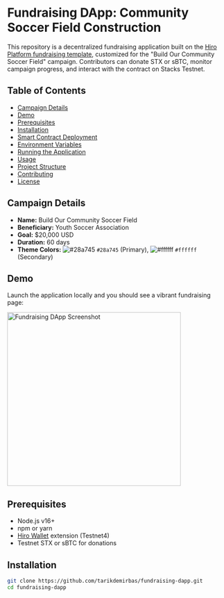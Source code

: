 # Fundraising DApp: Community Soccer Field Construction

This repository is a decentralized fundraising application built on the [Hiro Platform fundraising template](https://github.com/hirosystems/platform-template-fundraising-dapp), customized for the "Build Our Community Soccer Field" campaign. Contributors can donate STX or sBTC, monitor campaign progress, and interact with the contract on Stacks Testnet.

## Table of Contents

- [Campaign Details](#campaign-details)
- [Demo](#demo)
- [Prerequisites](#prerequisites)
- [Installation](#installation)
- [Smart Contract Deployment](#smart-contract-deployment)
- [Environment Variables](#environment-variables)
- [Running the Application](#running-the-application)
- [Usage](#usage)
- [Project Structure](#project-structure)
- [Contributing](#contributing)
- [License](#license)

## Campaign Details

- **Name:** Build Our Community Soccer Field  
- **Beneficiary:** Youth Soccer Association  
- **Goal:** $20,000 USD  
- **Duration:** 60 days  
- **Theme Colors:** ![#28a745](https://via.placeholder.com/15/28a745/000000?text=+) `#28a745` (Primary), ![#ffffff](https://via.placeholder.com/15/ffffff/000000?text=+) `#ffffff` (Secondary)

## Demo

Launch the application locally and you should see a vibrant fundraising page:

<img src="./public/demo.png" alt="Fundraising DApp Screenshot" width="400" />

## Prerequisites

- Node.js v16+  
- npm or yarn  
- [Hiro Wallet](https://wallet.hiro.so/) extension (Testnet4)  
- Testnet STX or sBTC for donations

## Installation

```bash
git clone https://github.com/tarikdemirbas/fundraising-dapp.git
cd fundraising-dapp
